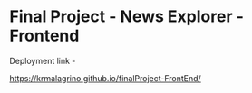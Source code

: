# Final Project - News Explorer - Frontend

Deployment link -

https://krmalagrino.github.io/finalProject-FrontEnd/
